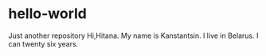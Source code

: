 # hello-world
Just another repository
Hi,Hitana. My name is Kanstantsin. I live in Belarus. I can twenty six years.
